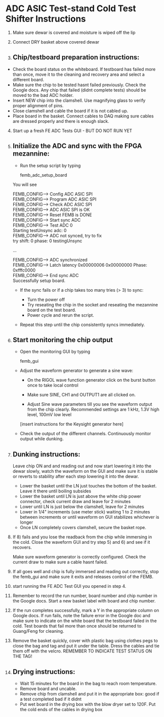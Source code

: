 ADC ASIC Test-stand Cold Test Shifter Instructions
==================================================

1) Make sure dewar is covered and moisture is wiped off the lip

2) Connect DRY basket above covered dewar

3) Chip/testboard preparation instructions:
   ---------------------------------------- 
  * Check the board status on the whiteboard. If testboard has failed more than once,
    move it to the cleaning and recovery area and select a different board.
  * Make sure the chip to be tested hasnt failed previously. Check
    the Google docs. Any chip that failed (didnt complete tests) should be moved
    to the bad ADC holder.
  * Insert NEW chip into the clamshell. Use magnifying glass to verify proper alignment of pins.
  * Close clamshell and cable the board if it is not cabled up.
  * Place board in the basket. Connect cables to DAQ making sure cables are dressed properly and there is enough slack.

4) Start up a fresh FE ADC Tests GUI - BUT DO NOT RUN YET

5) Initialize the ADC and sync with the FPGA mezannine:
   ----------------------------------------------------

   * Run the setup script by typing
   
      femb_adc_setup_board
 

   You will see

   FEMB_CONFIG--> Config ADC ASIC SPI  
   FEMB_CONFIG--> Program ADC ASIC SPI  
   FEMB_CONFIG--> Check ADC ASIC SPI  
   FEMB_CONFIG--> ADC ASIC SPI is OK  
   FEMB_CONFIG--> Reset FEMB is DONE  
   FEMB_CONFIG--> Start sync ADC  
   FEMB_CONFIG--> Test ADC 0  
   Starting testUnsync adc:  0  
   FEMB_CONFIG--> ADC not synced, try to fix  
   try shift: 0 phase: 0 testingUnsync  

   ...  

   FEMB_CONFIG--> ADC synchronized  
   FEMB_CONFIG--> Latch latency 0x00000006 0x00000000 Phase: 0xfffc0000  
   FEMB_CONFIG--> End sync ADC  
   Successfully setup board.  
   
 

   * If the sync fails or if a chip takes too many tries (> 3) to sync:
       - Turn the power off
       - Try reseating the chip in the socket and reseating the mezannine board on the test board.
       - Power cycle and rerun the script.

   * Repeat this step until the chip consistently syncs immediately.

6) Start monitoring the chip output
   ---------------------------------

   * Open the monitoring GUI by typing

     femb_gui

   * Adjust the waveform generator to generate a sine wave:

     - On the RIGOL wave function generator click on the burst button once to take local control

     - Make sure SINE, CH1 and OUTPUT1 are all clicked on.

     - Adjust Sine wave parameters till you see the waveform output from the chip clearly. Recommended settings
     are 1 kHz, 1.3V high level, 100mV low level

     [insert instructions for the Keysight generator here]

    * Check the output of the different channels. Continuously monitor output while dunking. 

8) Dunking instructions:
   ---------------------
   Leave chip ON and and reading out and now start lowering it into the dewar slowly, watch the waveform on the GUI and
   make sure it is stable or reverts to stability after each step lowering it into the dewar.

     * Lower the basket until the LN just touches the bottom of the basket. Leave it there until boiling subsides
     * Lower the basket until LN is just above the white chip power connector, check current draw and leave for 2 minutes
     * Lower until LN is just below the clamshell, leave for 2 minutes
     * Lower in 1/4" increments (use meter stick) waiting 1 to 2 minutes between increments or until waveform on GUI stabilizes whichever is longer
     * Once LN completely covers clamshell, secure the basket rope.

9) If 8) fails and you lose the readback from the chip while immersing in the cold. Close the waveform GUI 
   and try step 5) and 6) and see if it recovers.

   Make sure waveform generator is correctly configured. Check the current draw to make sure a cable hasnt failed.

10) If all goes well and chip is fully immersed and reading out correctly, stop the femb_gui and make
    sure it exits and releases control of the FEMB.

11) start running the FE ADC Test GUI you opened in step 4.

12) Remember to record the run number, board number and chip number in the Google docs. Start a new basket label
    with board and chip number.

13) If the run completes successfully, mark a Y in the appropriate column on Google docs.
    If run fails, note the failure error in the Google doc and make sure to indicate
    on the white board that the testboard failed in the cold. Test boards that fail more
    than once should be returned to Guang/Feng for cleaning.

14) Remove the basket quickly, cover with plastic bag using clothes pegs to close the bag and tag and put it under the table.
    Dress the cables and tie them off with the velcro.
    REMEMBER TO INDICATE TEST STATUS ON THE TAG!

15) Drying instructions:
    -------------------- 
      * Wait 15 minutes for the board in the bag to reach room temperature. 
      * Remove board and uncable. 
      * Remove chip from clamshell and put it in the appropriate box:  good if a test completed bad if it didnt
      * Put wet board in the drying box with the blow dryer set to 120F. Put the cold ends of the cables in drying box
